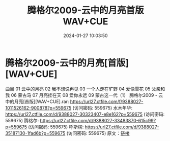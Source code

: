 ﻿---
title: 腾格尔2009-云中的月亮首版WAV+CUE
date: 2024-01-27 10:03:50
categories: WAV车载音乐、镜像
tags: 华语中文
---
# 腾格尔2009-云中的月亮[首版][WAV+CUE]

曲目
01 云中的月亮
02 我不想说再见
03 一个人走在旷野
04 爱像雪花
05 父亲和我
06 蒙古马
07 月亮挂在天
08 爱你永远
09 蒙古这一代（1）
腾格尔2009 - 云中的月亮[首版][WAV+CUE].rar: https://url27.ctfile.com/f/9388027-1011526162-900878?p=559675
(访问密码: 559675)
水木年华: https://url27.ctfile.com/d/9388027-30323407-e8e162?p=559675
(访问密码: 559675)
腾格尔: https://url27.ctfile.com/d/9388027-33483870-615c99?p=559675
(访问密码: 559675)
呼斯楞: https://url27.ctfile.com/d/9388027-35187130-1fad6b?p=559675
(访问密码: 559675)
原文：[链接](https://blog.sina.com.cn/s/blog_1647c7e76010314bk.html)